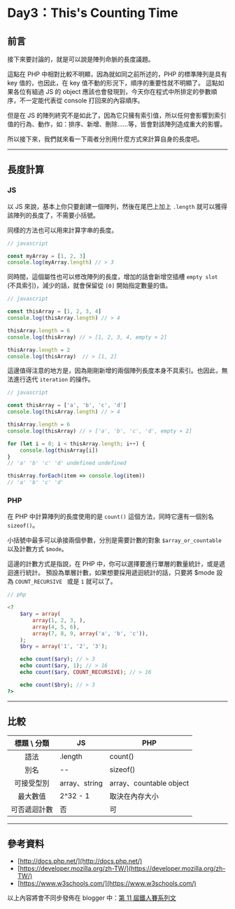 # Day3：This's Counting Time

## 前言

接下來要討論的，就是可以說是陣列命脈的長度議題。

這點在 PHP 中相對比較不明顯，因為就如同之前所述的，PHP 的標準陣列是具有 key 值的，也因此，在 key 值不動的形況下，順序的重要性就不明顯了。
這點如果各位有組過 JS 的 object 應該也會發現到，今天你在程式中所排定的參數順序，不一定能代表從 console 打回來的內容順序。

但是在 JS 的陣列終究不是如此了，因為它只擁有索引值，所以任何會影響到索引值的行為、動作，如：排序、新增、刪除……等，皆會對該陣列造成重大的影響。

所以接下來，我們就來看一下兩者分別用什麼方式來計算自身的長度吧。

----

## 長度計算

### JS

以 JS 來說，基本上你只要創建一個陣列，然後在尾巴上加上 `.length` 就可以獲得該陣列的長度了，不需要小括號。

同樣的方法也可以用來計算字串的長度。

```javascript
// javascript

const myArray = [1, 2, 3]
console.log(myArray.length) // > 3
```

同時間，這個屬性也可以修改陣列的長度，增加的話會新增空插槽 `empty slot` (不具索引)，減少的話，就會保留從 `[0]` 開始指定數量的值。

```javascript
// javascript

const thisArray = [1, 2, 3, 4]
console.log(thisArray.length) // > 4

thisArray.length = 6
console.log(thisArray) // > [1, 2, 3, 4, empty × 2]

thisArray.length = 2
console.log(thisArray)  // > [1, 2]
```

這邊值得注意的地方是，因為剛剛新增的兩個陣列長度本身不具索引。也因此，無法進行迭代 `iteration` 的操作。

```javascript
// javascript

const thisArray = ['a', 'b', 'c', 'd']
console.log(thisArray.length) // > 4

thisArray.length = 6
console.log(thisArray) // > ['a', 'b', 'c', 'd', empty × 2]

for (let i = 0; i < thisArray.length; i++) {
    console.log(thisArray[i])
}
// 'a' 'b' 'c' 'd' undefined undefined

thisArray.forEach(item => console.log(item))
// 'a' 'b' 'c' 'd'
```

### PHP

在 PHP 中計算陣列的長度使用的是 `count()` 這個方法，同時它還有一個別名 `sizeof()`。

小括號中最多可以承接兩個參數，分別是需要計數的對象 `$array_or_countable` 以及計數方式 `$mode`。

這邊的計數方式是指說，在 PHP 中，你可以選擇要進行單層的數量統計，或是遞迴進行統計。
預設為單層計數，如果想要採用遞迴統計的話，只要將 $mode 設為 `COUNT_RECURSIVE ` 或是 `1` 就可以了。

```php
// php

<?
    $ary = array(
        array(1, 2, 3, ),
        array(4, 5, 6),
        array(7, 8, 9, array('a', 'b', 'c')),
    );
    $bry = array('1', '2', '3');

    echo count($ary); // > 3
    echo count($ary, 1); // > 16
    echo count($ary, COUNT_RECURSIVE); // > 16

    echo count($bry); // > 3
?>
```

----

## 比較

|標題 \ 分類|JS|PHP|
|:----:|----|----|
|語法|.length|count()|
|別名|--|sizeof()|
|可接受型別|array、string|array、countable object|
|最大數值|2^32 - 1|取決在內存大小|
|可否遞迴計數|否|可|

----

## 參考資料

+ [http://docs.php.net/](http://docs.php.net/)
+ [https://developer.mozilla.org/zh-TW/](https://developer.mozilla.org/zh-TW/)
+ [https://www.w3schools.com/](https://www.w3schools.com/)

以上內容將會不同步發佈在 blogger 中：[第 11 屆鐵人賽系列文](https://blog.hinahina.tw/search/label/2020%20%E9%90%B5%E4%BA%BA%E8%B3%BD)